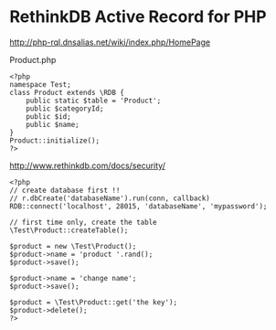 RethinkDB Active Record for PHP
================
http://php-rql.dnsalias.net/wiki/index.php/HomePage

Product.php
```
<?php
namespace Test;
class Product extends \RDB {
	public static $table = 'Product';
	public $categoryId;
	public $id;
	public $name;
}
Product::initialize();
?>
```

http://www.rethinkdb.com/docs/security/

```
<?php
// create database first !!
// r.dbCreate('databaseName').run(conn, callback)
RDB::connect('localhost', 28015, 'databaseName', 'mypassword');

// first time only, create the table
\Test\Product::createTable();

$product = new \Test\Product();
$product->name = 'product '.rand();
$product->save();

$product->name = 'change name';
$product->save();

$product = \Test\Product::get('the key');
$product->delete();
?>
```
